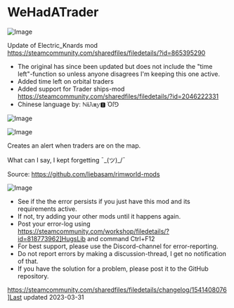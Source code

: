 # WeHadATrader

![Image](https://i.imgur.com/buuPQel.png)

Update of Electric_Knards mod
https://steamcommunity.com/sharedfiles/filedetails/?id=865395290

- The original has since been updated but does not include the "time left"-function so unless anyone disagrees I'm keeping this one active.
- Added time left on orbital traders
- Added support for Trader ships-mod
https://steamcommunity.com/sharedfiles/filedetails/?id=2046222331
- Chinese language by: ℕ𝖎𝙰𝖓𝕪🅸 Όſ⅁

![Image](https://i.imgur.com/pufA0kM.png)


![Image](https://i.imgur.com/Z4GOv8H.png)

Creates an alert when traders are on the map.

What can I say, I kept forgetting ¯\_(ツ)_/¯

Source: https://github.com/liebasam/rimworld-mods

![Image](https://i.imgur.com/PwoNOj4.png)



-  See if the the error persists if you just have this mod and its requirements active.
-  If not, try adding your other mods until it happens again.
-  Post your error-log using https://steamcommunity.com/workshop/filedetails/?id=818773962]HugsLib and command Ctrl+F12
-  For best support, please use the Discord-channel for error-reporting.
-  Do not report errors by making a discussion-thread, I get no notification of that.
-  If you have the solution for a problem, please post it to the GitHub repository.




https://steamcommunity.com/sharedfiles/filedetails/changelog/1541408076]Last updated 2023-03-31
